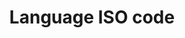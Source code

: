 ---
title: 'Language ISO code'
field: 'dcterms.language'
slug: 'global-language-iso-code'
description: 'Official 2 letter ISO language code of the resource'
comment: 'select from control list'
required: False
vocabulary: 'global-language-iso-code.txt'
module: 'Form'
cluster: 'Global'
policy: 'Controlled value. Single select from control list.'
---